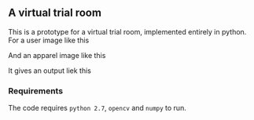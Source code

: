 ## A virtual trial room

This is a prototype for a virtual trial room, implemented entirely in python.
For a user image like this

<!-- ![user image](debug/input.png) -->

And an apparel image like this

<!--![apparel image](debug/apparel.jpg) -->

It gives an output liek this

<!--![output image](debug/fittingOntoUser.png) -->

### Requirements

The code requires `python 2.7`, `opencv` and `numpy` to run.
